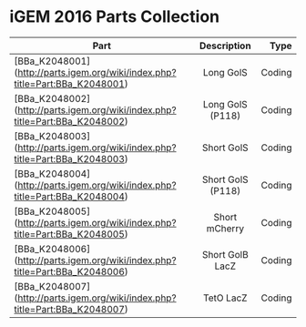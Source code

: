 # iGEM 2016 Parts Collection


| Part               | Description        | Type   |
| ------------------ |:------------------:| ------:|
| [BBa_K2048001] (http://parts.igem.org/wiki/index.php?title=Part:BBa_K2048001)  | Long  GolS         | Coding |
| [BBa_K2048002] (http://parts.igem.org/wiki/index.php?title=Part:BBa_K2048002)  | Long  GolS (P118)  | Coding |
| [BBa_K2048003] (http://parts.igem.org/wiki/index.php?title=Part:BBa_K2048003)  | Short GolS         | Coding |
| [BBa_K2048004] (http://parts.igem.org/wiki/index.php?title=Part:BBa_K2048004)  | Short GolS (P118)  | Coding |
| [BBa_K2048005] (http://parts.igem.org/wiki/index.php?title=Part:BBa_K2048005)  | Short mCherry      | Coding |
| [BBa_K2048006] (http://parts.igem.org/wiki/index.php?title=Part:BBa_K2048006)  | Short GolB LacZ    | Coding |  
| [BBa_K2048007] (http://parts.igem.org/wiki/index.php?title=Part:BBa_K2048007)  | TetO LacZ          | Coding |   



<!--★ ALERT!

This page is used by the judges to evaluate your team for the [Part Collection special prize](http://2016.igem.org/Judging/Awards#Special_Prizes).

Delete this box in order to be evaluated for this medal. See more information at [Instructions for Pages for awards](http://2016.igem.org/Judging/Pages_for_Awards/Instructions).

Did your team make a lot of great parts? Is there a theme that ties all your parts together? Do you have more than 10 parts in this collection? Did you make a CRISPR collection, a MoClo collection, or a collection of awesome pigment parts? Describe your parts collection on this page, so the judges can evaluate you for the Best Part Collection award.

While you should put all the characterization information for your parts on the Registry, you are encouraged to explain how all your parts form a collection on this page.

Note

This page should list all the parts in the collection your team made during your project. You must add all characterization information for your parts on the Registry. You should not put characterization information on this page. -->

